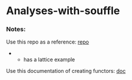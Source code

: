 # Analyses-with-souffle

### Notes:
Use this repo as a reference: [repo](https://github.com/AdiHarif/GraphIR-Static-Analysis.git)
*  - has a lattice example

Use this documentation of creating functors: [doc](https://souffle-lang.github.io/functors)
